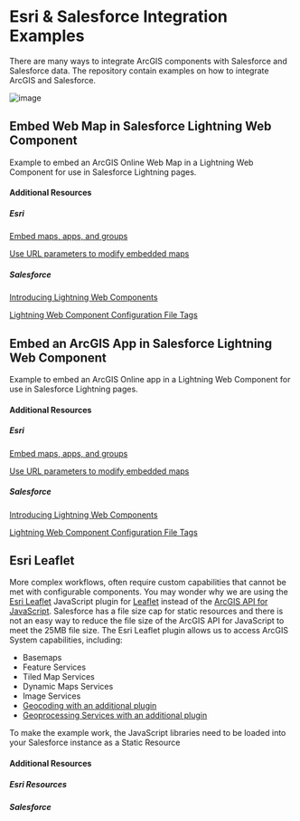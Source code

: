 # Esri & Salesforce Integration Examples

There are many ways to integrate ArcGIS components with Salesforce and Salesforce data. The repository contain examples on how to integrate ArcGIS and Salesforce.

![image](https://user-images.githubusercontent.com/3063562/106500469-dd401f00-648f-11eb-9b59-d55b549a1779.png)

## Embed Web Map in Salesforce Lightning Web Component

Example to embed an ArcGIS Online Web Map in a Lightning Web Component for use in Salesforce Lightning pages.

#### Additional Resources

##### Esri
[Embed maps, apps, and groups](https://doc.arcgis.com/en/arcgis-online/share-maps/embed-maps-groups.htm)

[Use URL parameters to modify embedded maps](https://doc.arcgis.com/en/arcgis-online/reference/embed-map-parameters.htm)

##### Salesforce
[Introducing Lightning Web Components](https://developer.salesforce.com/docs/component-library/documentation/en/lwc/lwc.get_started_introduction)

[Lightning Web Component Configuration File Tags](https://developer.salesforce.com/docs/component-library/documentation/en/lwc/lwc.reference_configuration_tags)

## Embed an ArcGIS App in Salesforce Lightning Web Component

Example to embed an ArcGIS Online app in a Lightning Web Component for use in Salesforce Lightning pages.

#### Additional Resources

##### Esri
[Embed maps, apps, and groups](https://doc.arcgis.com/en/arcgis-online/share-maps/embed-maps-groups.htm)

[Use URL parameters to modify embedded maps](https://doc.arcgis.com/en/arcgis-online/reference/embed-map-parameters.htm)

##### Salesforce
[Introducing Lightning Web Components](https://developer.salesforce.com/docs/component-library/documentation/en/lwc/lwc.get_started_introduction)

[Lightning Web Component Configuration File Tags](https://developer.salesforce.com/docs/component-library/documentation/en/lwc/lwc.reference_configuration_tags)

## Esri Leaflet

More complex workflows, often require custom capabilities that cannot be met with configurable components. You may wonder why we are using the [Esri Leaflet](https://github.com/Esri/esri-leaflet) JavaScript plugin for [Leaflet](https://leafletjs.com/) instead of the [ArcGIS API for JavaScript](https://developers.arcgis.com/javascript/latest/). Salesforce has a file size cap for static resources and there is not an easy way to reduce the file size of the ArcGIS API for JavaScript to meet the 25MB file size. The Esri Leaflet plugin allows us to access ArcGIS System capabilities, including:

- Basemaps
- Feature Services
- Tiled Map Services
- Dynamic Maps Services
- Image Services
- [Geocoding with an additional plugin](https://github.com/Esri/esri-leaflet-geocoder)
- [Geoprocessing Services with an additional plugin](https://github.com/jgravois/esri-leaflet-gp)


To make the example work, the JavaScript libraries need to be loaded into your Salesforce instance as a Static Resource

#### Additional Resources

##### Esri Resources

##### Salesforce
